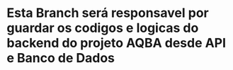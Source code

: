 # Esta Branch será responsavel por guardar os codigos e logicas do backend do projeto AQBA desde API e Banco de Dados